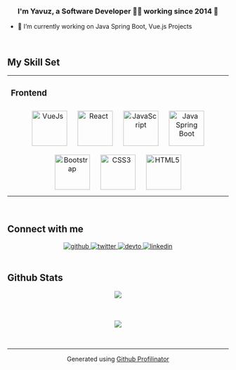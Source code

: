 ### <div align="center">I'm Yavuz, a Software Developer 👨‍💻 working since 2014 🚀</div>  
  

- 🔭 I’m currently working on Java Spring Boot, Vue.js Projects  
   


<br/>  


## My Skill Set  
<table><tr><td valign="top" width="90%">



### Frontend  
<div align="center">  
 
<img style="margin: 10px" src="https://profilinator.rishav.dev/skills-assets/vuejs-original-wordmark.svg" alt="VueJs" height="80" />
<img style="margin: 10px" src="https://profilinator.rishav.dev/skills-assets/react-original-wordmark.svg" alt="React" height="80" /> 
<img style="margin: 10px" src="https://profilinator.rishav.dev/skills-assets/javascript-original.svg" alt="JavaScript" height="80" />
<img style="margin: 10px" src="https://profilinator.rishav.dev/skills-assets/springio-icon.svg" alt="Java Spring Boot" height="80" /> 
<img style="margin: 10px" src="https://profilinator.rishav.dev/skills-assets/bootstrap-plain.svg" alt="Bootstrap" height="80" />  
<img style="margin: 10px" src="https://profilinator.rishav.dev/skills-assets/css3-original-wordmark.svg" alt="CSS3" height="80" />  
<img style="margin: 10px" src="https://profilinator.rishav.dev/skills-assets/html5-original-wordmark.svg" alt="HTML5" height="80" />  
  

</div>

</td>
</tr></table>  

<br/>  


## Connect with me  
<div align="center">
<a href="https://github.com/yavuzsinan42" target="_blank">
<img src=https://img.shields.io/badge/github-%2324292e.svg?&style=for-the-badge&logo=github&logoColor=white alt=github style="margin-bottom: 5px;" />
</a>
<a href="https://twitter.com/yavuzsinan42" target="_blank">
<img src=https://img.shields.io/badge/twitter-%2300acee.svg?&style=for-the-badge&logo=twitter&logoColor=white alt=twitter style="margin-bottom: 5px;" />
</a>
<a href="https://dev.to/yavuzsinan42" target="_blank">
<img src=https://img.shields.io/badge/dev.to-%2308090A.svg?&style=for-the-badge&logo=dev.to&logoColor=white alt=devto style="margin-bottom: 5px;" />
</a>
<a href="https://linkedin.com/in/yavuz-sinan-aydemir" target="_blank">
<img src=https://img.shields.io/badge/linkedin-%231E77B5.svg?&style=for-the-badge&logo=linkedin&logoColor=white alt=linkedin style="margin-bottom: 5px;" />
</a>  
</div>  
  

<br/>  


## Github Stats  
<div align="center"><img src="https://github-readme-stats.vercel.app/api?username=yavuzsinan42&show_icons=true&count_private=true&hide_border=true" align="center" /></div>  

<br/>  



  

<br/>  

  

<br/>  

<div align="center">
<img src="https://komarev.com/ghpvc/?username=yavuzsinan42&&style=flat-square" align="center" />
</div>  
  

<br/>  


<br />

----
<div align="center">Generated using <a href="https://profilinator.rishav.dev/" target="_blank">Github Profilinator</a></div>
